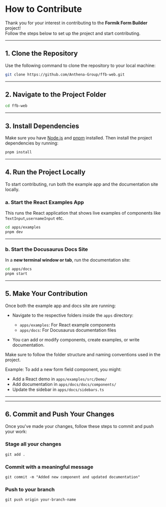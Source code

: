 # How to Contribute

Thank you for your interest in contributing to the **Formik Form Builder** project!   
Follow the steps below to set up the project and start contributing.

---

## 1. Clone the Repository

Use the following command to clone the repository to your local machine:

```bash
git clone https://github.com/Anthena-Group/ffb-web.git
```
---
## 2. Navigate to the Project Folder

```bash
cd ffb-web

```
---

## 3. Install Dependencies

Make sure you have [Node.js](https://nodejs.org/) and [pnpm](https://pnpm.io/) installed. Then install the project dependencies by running:

```bash
pnpm install
```
---

## 4. Run the Project Locally

To start contributing, run both the example app and the documentation site locally.

### a. Start the React Examples App

This runs the React application that shows live examples of components like `TextInput`,`usernameInput` etc.

```bash
cd apps/examples
pnpm dev
```
---

### b. Start the Docusaurus Docs Site

In a **new terminal window or tab**, run the documentation site:

```bash
cd apps/docs
pnpm start
```
---

## 5. Make Your Contribution

Once both the example app and docs site are running:

- Navigate to the respective folders inside the `apps` directory:
  - `apps/examples`: For React example components
  - `apps/docs`: For Docusaurus documentation files

- You can add or modify components, create examples, or write documentation.

Make sure to follow the folder structure and naming conventions used in the project.

 Example: To add a new form field component, you might:
- Add a React demo in `apps/examples/src/Demo/`
- Add documentation in `apps/docs/docs/components/`
- Update the sidebar in `apps/docs/sidebars.ts`

---
---

## 6. Commit and Push Your Changes

Once you've made your changes, follow these steps to commit and push your work:

### Stage all your changes
`git add .`

### Commit with a meaningful message
`git commit -m "Added new component and updated documentation"`

### Push to your branch
`git push origin your-branch-name`
